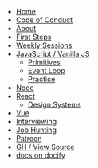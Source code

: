 <!-- <div style="width:100%;text-align:center;margin-top:-10px;">
<a href="/"><img src="./images/exJSLogo.png" height="50px"></a>
</div> -->

- [Home](/)
- [Code of Conduct](/codeOfConduct)
- [About](/about)
- [First Steps](/firststeps)
- [Weekly Sessions](/weekly_sessions/)
- [JavaScript / Vanilla JS](/vanilla)
  - [Primitives](/primitives)
  - [Event Loop](/eventLoop)
  - [Practice](/practice)
- [Node](/node/)
- [React](/react/)
  - [Design Systems](/react/design_systems)
- [Vue](/vue/)
- [Interviewing](/interviewing)
- [Job Hunting](/jobs)
- [Patreon](/patreon)
  <br/>
- [GH / View Source](https://github.com/explorejs)
- [docs on docify](https://docsify.js.org/)
